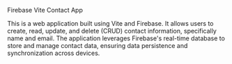 Firebase Vite Contact App

This is a web application built using Vite and Firebase. It allows 
users to create, read, update, and delete (CRUD) contact information, specifically name and email. The application 
leverages Firebase's real-time database to store and manage contact data, ensuring data persistence and 
synchronization across devices. 
